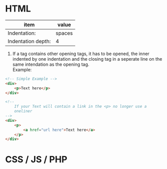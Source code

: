 # HTML

| item               | value             |
| ------------------ | ----------------- |
| Indentation:       | spaces            |
| Indentation depth: | 4                 |

  1. If a tag contains other opening tags, it has to be opened,
     the inner indented by one indentation and the closing tag in a
     seperate line on the same intendation as the opening tag.  
     Example:

```html
<!-- Simple Example -->
<div>
    <p>Text here</p>
</div>

<!--
    If your Text will contain a link in the <p> no longer use a 
    oneliner
-->
<div>
    <p>
        <a href="url here">Text here</a>
    </p>
</div>

```

# CSS / JS / PHP
